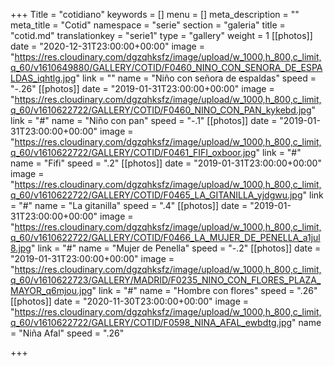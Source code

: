 +++
Title = "cotidiano"
keywords = []
menu = []
meta_description = ""
meta_title = "Cotid"
namespace = "serie"
section = "galeria"
title = "cotid.md"
translationkey = "serie1"
type = "gallery"
weight = 1
[[photos]]
date = "2020-12-31T23:00:00+00:00"
image = "https://res.cloudinary.com/dgzqhksfz/image/upload/w_1000,h_800,c_limit,q_60/v1610649880/GALLERY/COTID/F0460_NINO_CON_SENORA_DE_ESPALDAS_iqhtlg.jpg"
link = ""
name = "Niño con señora de espaldas"
speed = "-.26"
[[photos]]
date = "2019-01-31T23:00:00+00:00"
image = "https://res.cloudinary.com/dgzqhksfz/image/upload/w_1000,h_800,c_limit,q_60/v1610622722/GALLERY/COTID/F0460_NINO_CON_PAN_kykebd.jpg"
link = "#"
name = "Niño con pan"
speed = "-.1"
[[photos]]
date = "2019-01-31T23:00:00+00:00"
image = "https://res.cloudinary.com/dgzqhksfz/image/upload/w_1000,h_800,c_limit,q_60/v1610622722/GALLERY/COTID/F0461_FIFI_oxboor.jpg"
link = "#"
name = "Fifi"
speed = ".2"
[[photos]]
date = "2019-01-31T23:00:00+00:00"
image = "https://res.cloudinary.com/dgzqhksfz/image/upload/w_1000,h_800,c_limit,q_60/v1610622722/GALLERY/COTID/F0465_LA_GITANILLA_yjdgwu.jpg"
link = "#"
name = "La gitanilla"
speed = ".4"
[[photos]]
date = "2019-01-31T23:00:00+00:00"
image = "https://res.cloudinary.com/dgzqhksfz/image/upload/w_1000,h_800,c_limit,q_60/v1610622722/GALLERY/COTID/F0466_LA_MUJER_DE_PENELLA_a1jul8.jpg"
link = "#"
name = "Mujer de Penella"
speed = "-.2"
[[photos]]
date = "2019-01-31T23:00:00+00:00"
image = "https://res.cloudinary.com/dgzqhksfz/image/upload/w_1000,h_800,c_limit,q_60/v1610622723/GALLERY/MADRID/F0235_NINO_CON_FLORES_PLAZA_MAYOR_q6mjou.jpg"
link = "#"
name = "Hombre con flores"
speed = ".26"
[[photos]]
date = "2020-11-30T23:00:00+00:00"
image = "https://res.cloudinary.com/dgzqhksfz/image/upload/w_1000,h_800,c_limit,q_60/v1610622722/GALLERY/COTID/F0598_NINA_AFAL_ewbdtg.jpg"
name = "Niña Afal"
speed = ".26"

+++
